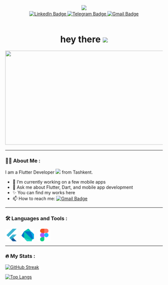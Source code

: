<div id="header" align="center">
  <img src="https://media.giphy.com/media/v1.Y2lkPTc5MGI3NjExOWowNnRudWJwbmowbmNuYzZpeWNkMzY5dGlsdzV3djBseGFsd2dwOSZlcD12MV9naWZzX3NlYXJjaCZjdD1n/L1R1tvI9svkIWwpVYr/giphy.gif" width="250"/>
  <div id="badges" >
  <a href="https://www.linkedin.com/in/robiya-jalilova-12535a37b/">
    <img src="https://img.shields.io/badge/LinkedIn-blue?style=for-the-badge&logo=linkedin&logoColor=white" alt="LinkedIn Badge"/>
  </a>
  <a href="https://t.me/iamdjalilova_r">
    <img src="https://img.shields.io/badge/Telegram-2CA5E0?style=for-the-badge&logo=telegram&logoColor=white" alt="Telegram Badge"/>
  </a>
  <a href="mailto:robiyajalilova523@gmail.com">
    <img src="https://img.shields.io/badge/Gmail-D14836?style=for-the-badge&logo=gmail&logoColor=white" alt="Gmail Badge"/>
  </a>
    
</div>
<img src="https://komarev.com/ghpvc/?username=jalilovarobiya&style=flat-square&color=blue" alt=""/>
<h1>
  hey there
  <img src="https://media.giphy.com/media/hvRJCLFzcasrR4ia7z/giphy.gif" width="30px"/>
</h1>
<div align="center">
  <img src="https://media.giphy.com/media/dWesBcTLavkZuG35MI/giphy.gif" width="600" height="300"/>
</div>
</div>

---

### :woman_technologist: About Me :
I am a Flutter Developer <img src="https://media.giphy.com/media/WUlplcMpOCEmTGBtBW/giphy.gif" width="30"> from Tashkent.

- 🔭 I’m currently working on a few mobile apps
- 💬 Ask me about Flutter, Dart, and mobile app development
- ✨ You can find my works here
- :mailbox: How to reach me: 
[![Gmail Badge](https://img.shields.io/badge/-robiyajalilova523@gmail.com-D14836?style=flat&logo=gmail&logoColor=white)](mailto:robiyajalilova523@gmail.com)


---

### :hammer_and_wrench: Languages and Tools :

<div style="display:flex; gap:12px; align-items:center; flex-wrap:wrap;">
  <img src="https://github.com/devicons/devicon/blob/master/icons/flutter/flutter-original.svg"
       title="Flutter" alt="Flutter" width="40" height="40" />
  <img src="https://github.com/devicons/devicon/blob/master/icons/dart/dart-original.svg"
       title="Dart" alt="Dart" width="40" height="40" />
  <img src="https://github.com/devicons/devicon/blob/master/icons/figma/figma-original.svg"
       title="Figma" alt="Figma" width="40" height="40" />
</div>



---

### :fire: My Stats :
[![GitHub Streak](http://github-readme-streak-stats.herokuapp.com?user=jalilovarobiya&theme=dark&background=000000)](https://git.io/streak-stats)

[![Top Langs](https://github-readme-stats.vercel.app/api/top-langs/?username=jalilovarobiya&layout=compact&theme=vision-friendly-dark)](https://github.com/anuraghazra/github-readme-stats)



<!--
**jalilovarobiya/jalilovarobiya** is a ✨ _special_ ✨ repository because its `README.md` (this file) appears on your GitHub profile.

Here are some ideas to get you started:


- 🌱 I’m currently learning ...
- 👯 I’m looking to collaborate on ...
- 🤔 I’m looking for help with ...

- 😄 Pronouns: ...
- ⚡ Fun fact: ...
-->
